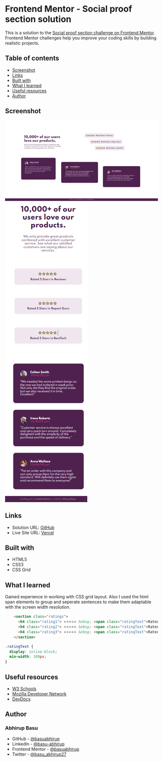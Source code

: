 # Frontend Mentor - Social proof section solution

This is a solution to the [Social proof section challenge on Frontend Mentor](https://www.frontendmentor.io/challenges/social-proof-section-6e0qTv_bA). Frontend Mentor challenges help you improve your coding skills by building realistic projects. 

## Table of contents

  - [Screenshot](#screenshot)
  - [Links](#links)
  - [Built with](#built-with)
  - [What I learned](#what-i-learned)
  - [Useful resources](#useful-resources)
  - [Author](#author)


## Screenshot

![Project-Desktop-View](./screenshots/project-desktop.png)
![Project-Mobile-View](./screenshots/project-mobile.png)






## Links

- Solution URL: [GitHub](https://github.com/basuabhirup/social-proof-section)
- Live Site URL: [Vercel](https://social-proof-section-basuabhirup.vercel.app/)


## Built with

- HTML5
- CSS3
- CSS Grid


## What I learned

Gained experience in working with CSS grid layout. Also I used the html span elements to group and seperate sentences to make them adaptable with the screen width resolution.


```html
    <section class="ratings">
      <h4 class="rating1"> ⭐⭐⭐⭐⭐ &nbsp; <span class="ratingText">Rated 5 Stars in Reviews</span></h4>
      <h4 class="rating2"> ⭐⭐⭐⭐⭐ &nbsp; <span class="ratingText">Rated 5 Stars in Report Guru</span></h4>
      <h4 class="rating3"> ⭐⭐⭐⭐⭐ &nbsp; <span class="ratingText">Rated 5 Stars in BestTech</span></h4>
    </section>
```
  
```css
.ratingText {
  display: inline-block;
  min-width: 100px;
}
```


## Useful resources

- [W3 Schools](https://www.w3schools.com/cssref/default.asp) 
- [Mozilla Developer Network](https://developer.mozilla.org/en-US/docs/Learn) 
- [DevDocs](https://devdocs.io/css/)


## Author

### __Abhirup Basu__

- GitHub - [@basuabhirup](https://github.com/basuabhirup)
- LinkedIn - [@basu-abhirup](https://www.linkedin.com/in/basu-abhirup/)
- Frontend Mentor - [@basuabhirup](https://www.frontendmentor.io/profile/basuabhirup)
- Twitter - [@basu_abhirup27](https://www.twitter.com/basu_abhirup27)
